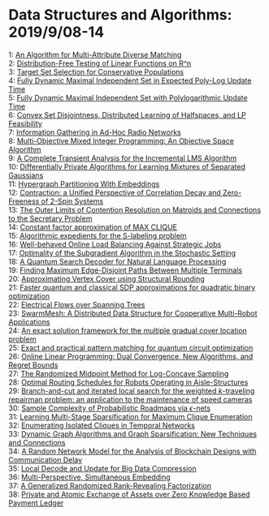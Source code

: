 # Data Structures and Algorithms: 2019/9/08-14  
1: [An Algorithm for Multi-Attribute Diverse Matching](https://doi.org/10.48550/arXiv.1909.03350)  
2: [Distribution-Free Testing of Linear Functions on R^n](https://doi.org/10.48550/arXiv.1909.03391)  
3: [Target Set Selection for Conservative Populations](https://doi.org/10.48550/arXiv.1909.03422)  
4: [Fully Dynamic Maximal Independent Set in Expected Poly-Log Update Time](https://doi.org/10.48550/arXiv.1909.03445)  
5: [Fully Dynamic Maximal Independent Set with Polylogarithmic Update Time](https://doi.org/10.48550/arXiv.1909.03478)  
6: [Convex Set Disjointness, Distributed Learning of Halfspaces, and LP  Feasibility](https://doi.org/10.48550/arXiv.1909.03547)  
7: [Information Gathering in Ad-Hoc Radio Networks](https://doi.org/10.48550/arXiv.1909.03636)  
8: [Multi-Objective Mixed Integer Programming: An Objective Space Algorithm](https://doi.org/10.48550/arXiv.1909.03829)  
9: [A Complete Transient Analysis for the Incremental LMS Algorithm](https://doi.org/10.48550/arXiv.1909.03859)  
10: [Differentially Private Algorithms for Learning Mixtures of Separated  Gaussians](https://doi.org/10.48550/arXiv.1909.03951)  
11: [Hypergraph Partitioning With Embeddings](https://doi.org/10.48550/arXiv.1909.04016)  
12: [Contraction: a Unified Perspective of Correlation Decay and  Zero-Freeness of 2-Spin Systems](https://doi.org/10.48550/arXiv.1909.04244)  
13: [The Outer Limits of Contention Resolution on Matroids and Connections to  the Secretary Problem](https://doi.org/10.48550/arXiv.1909.04268)  
14: [Constant factor approximation of MAX CLIQUE](https://doi.org/10.48550/arXiv.1909.04396)  
15: [Algorithmic expedients for the S-labeling problem](https://doi.org/10.48550/arXiv.1909.04463)  
16: [Well-behaved Online Load Balancing Against Strategic Jobs](https://doi.org/10.48550/arXiv.1909.04481)  
17: [Optimality of the Subgradient Algorithm in the Stochastic Setting](https://doi.org/10.48550/arXiv.1909.05007)  
18: [A Quantum Search Decoder for Natural Language Processing](https://doi.org/10.48550/arXiv.1909.05023)  
19: [Finding Maximum Edge-Disjoint Paths Between Multiple Terminals](https://doi.org/10.48550/arXiv.1909.07919)  
20: [Approximating Vertex Cover using Structural Rounding](https://doi.org/10.48550/arXiv.1909.04611)  
21: [Faster quantum and classical SDP approximations for quadratic binary  optimization](https://doi.org/10.48550/arXiv.1909.04613)  
22: [Electrical Flows over Spanning Trees](https://doi.org/10.48550/arXiv.1909.04759)  
23: [SwarmMesh: A Distributed Data Structure for Cooperative Multi-Robot  Applications](https://doi.org/10.48550/arXiv.1909.04905)  
24: [An exact solution framework for the multiple gradual cover location  problem](https://doi.org/10.48550/arXiv.1909.04910)  
25: [Exact and practical pattern matching for quantum circuit optimization](https://doi.org/10.48550/arXiv.1909.05270)  
26: [Online Linear Programming: Dual Convergence, New Algorithms, and Regret  Bounds](https://doi.org/10.48550/arXiv.1909.05499)  
27: [The Randomized Midpoint Method for Log-Concave Sampling](https://doi.org/10.48550/arXiv.1909.05503)  
28: [Optimal Routing Schedules for Robots Operating in Aisle-Structures](https://doi.org/10.48550/arXiv.1909.05711)  
29: [Branch-and-cut and iterated local search for the weighted $k$-traveling  repairman problem: an application to the maintenance of speed cameras](https://doi.org/10.48550/arXiv.1909.06226)  
30: [Sample Complexity of Probabilistic Roadmaps via $\epsilon$-nets](https://doi.org/10.48550/arXiv.1909.06363)  
31: [Learning Multi-Stage Sparsification for Maximum Clique Enumeration](https://doi.org/10.48550/arXiv.1910.00517)  
32: [Enumerating Isolated Cliques in Temporal Networks](https://doi.org/10.48550/arXiv.1909.06292)  
33: [Dynamic Graph Algorithms and Graph Sparsification: New Techniques and  Connections](https://doi.org/10.48550/arXiv.1909.06413)  
34: [A Random Network Model for the Analysis of Blockchain Designs with  Communication Delay](https://doi.org/10.48550/arXiv.1909.06435)  
35: [Local Decode and Update for Big Data Compression](https://doi.org/10.48550/arXiv.1909.06444)  
36: [Multi-Perspective, Simultaneous Embedding](https://doi.org/10.48550/arXiv.1909.06485)  
37: [A Generalized Randomized Rank-Revealing Factorization](https://doi.org/10.48550/arXiv.1909.06524)  
38: [Private and Atomic Exchange of Assets over Zero Knowledge Based Payment  Ledger](https://doi.org/10.48550/arXiv.1909.06535)  